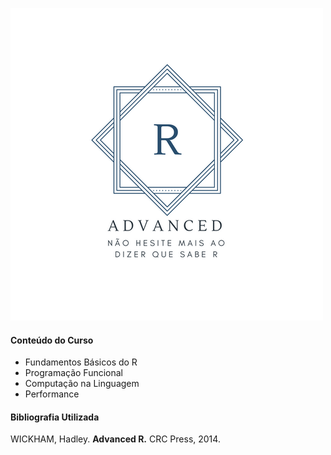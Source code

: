 ![logo](logo.png)

#### Conteúdo do Curso

- Fundamentos Básicos do R
- Programação Funcional
- Computação na Linguagem
- Performance

#### Bibliografia Utilizada

WICKHAM, Hadley. **Advanced R.** CRC Press, 2014.
